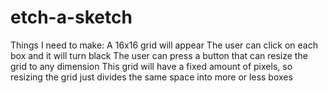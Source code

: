 # etch-a-sketch
Things I need to make:
A 16x16 grid will appear
The user can click on each box and it will turn black
The user can press a button that can resize the grid to any dimension
This grid will have a fixed amount of pixels, so resizing the grid just divides the same space into more or less boxes